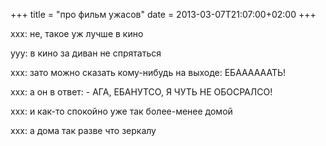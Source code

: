 +++
title = "про фильм ужасов"
date = 2013-03-07T21:07:00+02:00
+++

xxx: не, такое уж лучше в кино


yyy: в кино за диван не спрятаться


xxx: зато можно сказать кому-нибудь на выходе: ЕБААААААТЬ!


xxx: а он в ответ: - АГА, ЕБАНУТСО, Я ЧУТЬ НЕ ОБОСРАЛСО!


xxx: и как-то спокойно уже так более-менее домой


xxx: а дома так разве что зеркалу


